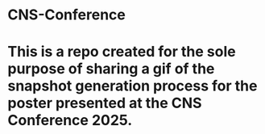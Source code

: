 # CNS-Conference

# This is a repo created for the sole purpose of sharing a gif of the snapshot generation process for the poster presented at the CNS Conference 2025.

